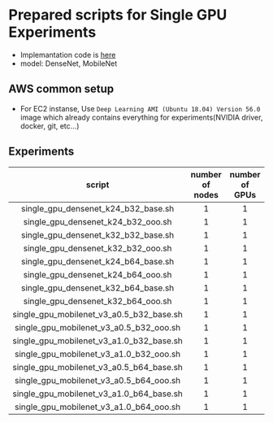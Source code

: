 # Prepared scripts for Single GPU Experiments

- Implemantation code is [here](../../expr/single_gpu)
- model: DenseNet, MobileNet

## AWS common setup
- For EC2 instanse, Use `Deep Learning AMI (Ubuntu 18.04) Version 56.0` image which already contains everything for experiments(NVIDIA driver, docker, git, etc...)

## Experiments

| script | number of nodes | number of GPUs | AWS instance |
|:---:|:---:|:---:|:---:|
| single_gpu_densenet_k24_b32_base.sh | 1 | 1 | `p3.2xlarge` |
| single_gpu_densenet_k24_b32_ooo.sh | 1 | 1 | `p3.2xlarge` |
| single_gpu_densenet_k32_b32_base.sh | 1 | 1 | `p3.2xlarge` |
| single_gpu_densenet_k32_b32_ooo.sh | 1 | 1 | `p3.2xlarge` |
| single_gpu_densenet_k24_b64_base.sh | 1 | 1 | `p3.2xlarge` |
| single_gpu_densenet_k24_b64_ooo.sh | 1 | 1 | `p3.2xlarge` |
| single_gpu_densenet_k32_b64_base.sh | 1 | 1 | `p3.2xlarge` |
| single_gpu_densenet_k32_b64_ooo.sh | 1 | 1 | `p3.2xlarge` |
| single_gpu_mobilenet_v3_a0.5_b32_base.sh | 1 | 1 | `p3.2xlarge` |
| single_gpu_mobilenet_v3_a0.5_b32_ooo.sh | 1 | 1 | `p3.2xlarge` |
| single_gpu_mobilenet_v3_a1.0_b32_base.sh | 1 | 1 | `p3.2xlarge` |
| single_gpu_mobilenet_v3_a1.0_b32_ooo.sh | 1 | 1 | `p3.2xlarge` |
| single_gpu_mobilenet_v3_a0.5_b64_base.sh | 1 | 1 | `p3.2xlarge` |
| single_gpu_mobilenet_v3_a0.5_b64_ooo.sh | 1 | 1 | `p3.2xlarge` |
| single_gpu_mobilenet_v3_a1.0_b64_base.sh | 1 | 1 | `p3.2xlarge` |
| single_gpu_mobilenet_v3_a1.0_b64_ooo.sh | 1 | 1 | `p3.2xlarge` |
```
